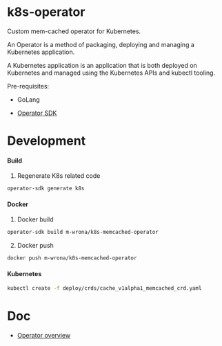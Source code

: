 # k8s-operator

Custom mem-cached operator for Kubernetes.

An Operator is a method of packaging, deploying and managing a Kubernetes application. 

A Kubernetes application is an application that is both deployed on Kubernetes and managed using the Kubernetes APIs and kubectl tooling.

Pre-requisites:

* GoLang

* [Operator SDK](https://github.com/operator-framework/operator-sdk)

# Development

#### Build

1) Regenerate K8s related code

```bash
operator-sdk generate k8s
``` 

#### Docker

1) Docker build

```bash
operator-sdk build m-wrona/k8s-memcached-operator
```

2) Docker push

```bash
docker push m-wrona/k8s-memcached-operator
```

#### Kubernetes

```bash
kubectl create -f deploy/crds/cache_v1alpha1_memcached_crd.yaml
```

# Doc

* [Operator overview](https://coreos.com/operators/)
